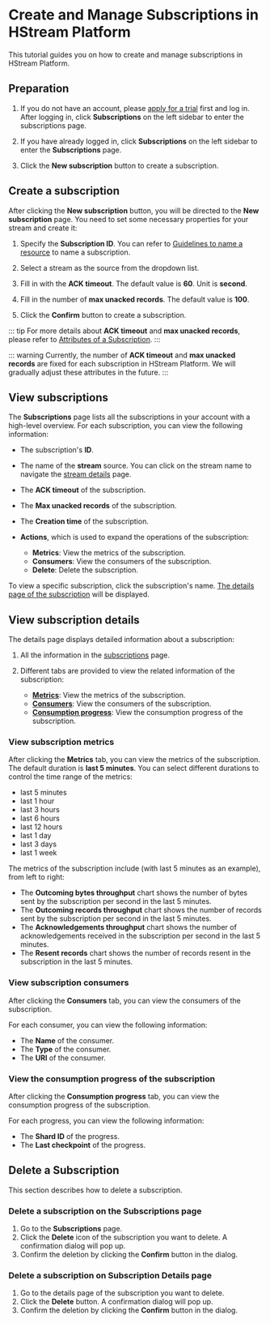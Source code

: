 # Create and Manage Subscriptions in HStream Platform

This tutorial guides you on how to create and manage subscriptions in HStream Platform.

## Preparation

1. If you do not have an account, please [apply for a trial](../start/try-out-hstream-platform.md#apply-for-a-trial) first and log in. After logging in, click **Subscriptions** on the left sidebar to enter the subscriptions page.

2. If you have already logged in, click **Subscriptions** on the left sidebar to enter the **Subscriptions** page.

3. Click the **New subscription** button to create a subscription.

## Create a subscription

After clicking the **New subscription** button, you will be directed to the **New subscription** page. You need to set some necessary properties for your stream and create it:

1. Specify the **Subscription ID**. You can refer to [Guidelines to name a resource](../write/stream.md#guidelines-to-name-a-resource) to name a subscription.

2. Select a stream as the source from the dropdown list.

3. Fill in with the **ACK timeout**. The default value is **60**. Unit is **second**.

4. Fill in the number of **max unacked records**. The default value is **100**.

5. Click the **Confirm** button to create a subscription.

::: tip
For more details about **ACK timeout** and **max unacked records**, please refer to [Attributes of a Subscription](../receive/subscription.md#attributes-of-a-subscription).
:::

::: warning
Currently, the number of **ACK timeout** and **max unacked records** are fixed for each subscription in HStream Platform. We will gradually adjust these attributes in the future.
:::

## View subscriptions

The **Subscriptions** page lists all the subscriptions in your account with a high-level overview. For each subscription, you can view the following information:

- The subscription's **ID**.
- The name of the **stream** source. You can click on the stream name to navigate the [stream details](./stream-in-platform.md#view-stream-details) page.
- The **ACK timeout** of the subscription.
- The **Max unacked records** of the subscription.
- The **Creation time** of the subscription.
- **Actions**, which is used to expand the operations of the subscription:

  - **Metrics**: View the metrics of the subscription.
  - **Consumers**: View the consumers of the subscription.
  - **Delete**: Delete the subscription.

To view a specific subscription, click the subscription's name. [The details page of the subscription](#view-subscription-details) will be displayed.

## View subscription details

The details page displays detailed information about a subscription:

1. All the information in the [subscriptions](#view-subscriptions) page.
2. Different tabs are provided to view the related information of the subscription:

   - [**Metrics**](#view-subscription-metrics): View the metrics of the subscription.
   - [**Consumers**](#view-subscription-consumers): View the consumers of the subscription.
   - [**Consumption progress**](#view-the-consumption-progress-of-the-subscription): View the consumption progress of the subscription.

### View subscription metrics

After clicking the **Metrics** tab, you can view the metrics of the subscription.
The default duration is **last 5 minutes**. You can select different durations to control the time range of the metrics:

- last 5 minutes
- last 1 hour
- last 3 hours
- last 6 hours
- last 12 hours
- last 1 day
- last 3 days
- last 1 week

The metrics of the subscription include (with last 5 minutes as an example), from left to right:

- The **Outcoming bytes throughput** chart shows the number of bytes sent by the subscription per second in the last 5 minutes.
- The **Outcoming records throughput** chart shows the number of records sent by the subscription per second in the last 5 minutes.
- The **Acknowledgements throughput** chart shows the number of acknowledgements received in the subscription per second in the last 5 minutes.
- The **Resent records** chart shows the number of records resent in the subscription in the last 5 minutes.

### View subscription consumers

After clicking the **Consumers** tab, you can view the consumers of the subscription.

For each consumer, you can view the following information:

- The **Name** of the consumer.
- The **Type** of the consumer.
- The **URI** of the consumer.

### View the consumption progress of the subscription

After clicking the **Consumption progress** tab, you can view the consumption progress of the subscription.

For each progress, you can view the following information:

- The **Shard ID** of the progress.
- The **Last checkpoint** of the progress.

## Delete a Subscription

This section describes how to delete a subscription.

### Delete a subscription on the Subscriptions page

1. Go to the **Subscriptions** page.
2. Click the **Delete** icon of the subscription you want to delete. A confirmation dialog will pop up.
3. Confirm the deletion by clicking the **Confirm** button in the dialog.

### Delete a subscription on Subscription Details page

1. Go to the details page of the subscription you want to delete.
2. Click the **Delete** button. A confirmation dialog will pop up.
3. Confirm the deletion by clicking the **Confirm** button in the dialog.
